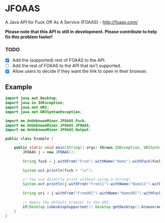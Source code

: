 # JFOAAS
A Java API for Fuck Off As A Service (FOAAS) - http://foaas.com/

**Please note that this API is still in development. Please contribute to help fix this problem faster!**

### TODO

- [x] Add the (supported) rest of FOAAS to the API.
- [ ] Add the rest of FOAAS to the API that isn't supported.
- [x] Allow users to decide if they want the link to open in their browser.

## Example

```java
import java.awt.Desktop;
import java.io.IOException;
import java.net.URI;
import java.net.URISyntaxException;

import me.AnUnknownMiner.JFOAAS.Fuck;
import me.AnUnknownMiner.JFOAAS.JFOAAS;
import me.AnUnknownMiner.JFOAAS.Output;

public class Example {

	public static void main(String[] args) throws IOException, URISyntaxException {
		JFOAAS j = new JFOAAS();
		
		String fuck = j.withFrom("From").withName("Name").withFuck(Fuck.DONUT).withOutput(Output.STRING).build();
		
		System.out.println(fuck + "\n");
		
		// You can directly print without using a String!
		System.out.println(j.withFrom("From11").withName("Name11").withFuck(Fuck.DIABETES).withOutput(Output.STRING).build());
		
		String uri = j.withFrom("FromURI").withName("NameURI").withFuck(Fuck.SHAKESPEARE).withOutput(Output.URL).build();
		
		// Opens the default browser to the URI.
		if(Desktop.isDesktopSupported()) Desktop.getDesktop().browse(new URI(uri));
	}
}

```
